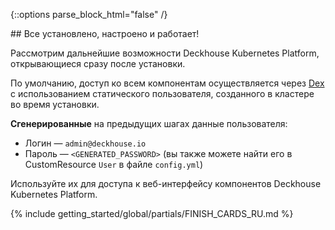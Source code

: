<script type="text/javascript" src='{% javascript_asset_tag getting-started %}[_assets/js/getting-started.js]{% endjavascript_asset_tag %}'></script>
<script type="text/javascript" src='{% javascript_asset_tag getting-started-finish %}[_assets/js/getting-started-finish.js]{% endjavascript_asset_tag %}'></script>
<script type="text/javascript" src='{% javascript_asset_tag bcrypt %}[_assets/js/bcrypt.js]{% endjavascript_asset_tag %}'></script>

{::options parse_block_html="false" /}

<div markdown="1">
## Все установлено, настроено и работает!

Рассмотрим дальнейшие возможности Deckhouse Kubernetes Platform, открывающиеся сразу после установки.

По умолчанию, доступ ко всем компонентам осуществляется через [Dex](https://dexidp.io/) c использованием статического пользователя, созданного в кластере во время установки.

**Сгенерированные** на предыдущих шагах данные пользователя:

- Логин — `admin@deckhouse.io`
- Пароль — `<GENERATED_PASSWORD>` (вы также можете найти его в CustomResource `User` в файле `config.yml`)

Используйте их для доступа к веб-интерфейсу компонентов Deckhouse Kubernetes Platform.
</div>

{% include getting_started/global/partials/FINISH_CARDS_RU.md %}
